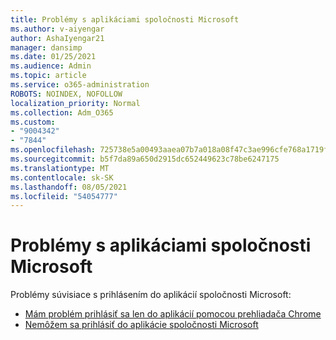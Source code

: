 ```yaml
---
title: Problémy s aplikáciami spoločnosti Microsoft
ms.author: v-aiyengar
author: AshaIyengar21
manager: dansimp
ms.date: 01/25/2021
ms.audience: Admin
ms.topic: article
ms.service: o365-administration
ROBOTS: NOINDEX, NOFOLLOW
localization_priority: Normal
ms.collection: Adm_O365
ms.custom:
- "9004342"
- "7844"
ms.openlocfilehash: 725738e5a00493aaea07b7a018a08f47c3ae996cfe768a1719f38e8557370348
ms.sourcegitcommit: b5f7da89a650d2915dc652449623c78be6247175
ms.translationtype: MT
ms.contentlocale: sk-SK
ms.lasthandoff: 08/05/2021
ms.locfileid: "54054777"
---
```

# <a name="issues-with-microsoft-applications"></a>Problémy s aplikáciami spoločnosti Microsoft

Problémy súvisiace s prihlásením do aplikácií spoločnosti Microsoft:

- [Mám problém prihlásiť sa len do aplikácií pomocou prehliadača Chrome](https://docs.microsoft.com/office365/troubleshoot/miscellaneous/chrome-behavior-affects-applications) 
- [Nemôžem sa prihlásiť do aplikácie spoločnosti Microsoft](https://docs.microsoft.com/azure/active-directory/application-sign-in-problem-first-party-microsoft/?WT.mc_id=UI_AAD_Apps_Sign_In_Support_L2_MicrosoftApp)
